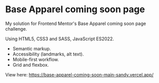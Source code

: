 # Base Apparel coming soon page

My solution for Frontend Mentor's Base Apparel coming soon page challenge.

Using HTML5, CSS3 and SASS, JavaScript ES2022.
* Semantic markup.
* Accessibility (landmarks, alt text).
* Mobile-first workflow.
* Grid and flexbox.

View here: https://base-apparel-coming-soon-main-sandy.vercel.app/
